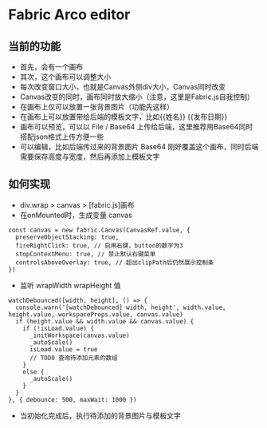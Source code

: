 # Fabric Arco editor

## 当前的功能

- 首先，会有一个画布
- 其次，这个画布可以调整大小
- 每次改变窗口大小，也就是Canvas外侧div大小，Canvas同时改变
- Canvas改变的同时，画布同时放大缩小（注意，这里是Fabric.js自我控制）
- 在画布上仅可以放置一张背景图片（功能先这样）
- 在画布上可以放置带给后端的模板文字，比如{{姓名}} {{发布日期}}
- 画布可以预览，可以以 File / Base64 上传给后端，这里推荐用Base64同时搭配json格式上传方便一些
- 可以编辑，比如后端传过来的背景图片 Base64 刚好覆盖这个画布，同时后端需要保存高度与宽度，然后再添加上模板文字

## 如何实现

- div.wrap > canvas > [fabric.js]画布
- 在onMounted时，生成变量 canvas
```
const canvas = new fabric.Canvas(CanvasRef.value, {
  preserveObjectStacking: true,
  fireRightClick: true, // 启用右键，button的数字为3
  stopContextMenu: true, // 禁止默认右键菜单
  controlsAboveOverlay: true, // 超出clipPath后仍然展示控制条
})
```
- 监听 wrapWidth wrapHeight 值
```
watchDebounced([width, height], () => {
  console.warn('[watchDebounced] width, height', width.value, height.value, workspaceProps.value, canvas.value)
  if (height.value && width.value && canvas.value) {
    if (!isLoad.value) {
      _initWorkspace(canvas.value)
      _autoScale()
      isLoad.value = true
      // TODO 查询待添加元素的数组
    }
    else {
      _autoScale()
    }
  }
}, { debounce: 500, maxWait: 1000 })
```
- 当初始化完成后，执行待添加的背景图片与模板文字
